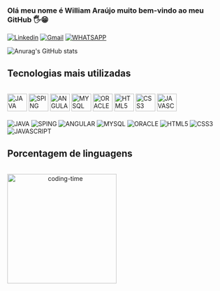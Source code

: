 ### Olá meu nome é William Araújo muito bem-vindo ao meu GitHub 🖐️😁

[![Linkedin](https://img.shields.io/badge/LinkedIn-0077B5?style=for-the-badge&logo=linkedin&logoColor=white)](https://www.linkedin.com/in/william-araujo-4a33061a6/)
[![Gmail](https://img.shields.io/badge/Gmail-D14836?style=for-the-badge&logo=gmail&logoColor=white)](https://www.linkedin.com/in/william-araujo-4a33061a6/)
[![WHATSAPP](https://img.shields.io/badge/WhatsApp-25D366?style=for-the-badge&logo=whatsapp&logoColor=white)](https://www.linkedin.com/in/william-araujo-4a33061a6/)

![Anurag's GitHub stats](https://github-readme-stats.vercel.app/api?username=WilliamAraujo237&show_icons=true&theme=tokyonight)


## Tecnologias mais utilizadas
<div style="display: inline_block"><br/>
  <img aling="center" alt="JAVA" height="40" width="45" src="https://cdn.jsdelivr.net/gh/devicons/devicon/icons/java/java-original.svg"/>
  <img aling="center" alt="SPING" height="40" width="45" src="https://cdn.jsdelivr.net/gh/devicons/devicon/icons/spring/spring-original-wordmark.svg"/>
  <img aling="center" alt="ANGULAR" height="40" width="45" src="https://cdn.jsdelivr.net/gh/devicons/devicon/icons/angularjs/angularjs-original.svg"/>
  <img aling="center" alt="MYSQL" height="40" width="45" src="https://cdn.jsdelivr.net/gh/devicons/devicon/icons/mysql/mysql-plain-wordmark.svg"/>
  <img aling="center" alt="ORACLE" height="40" width="45" src="https://cdn.jsdelivr.net/gh/devicons/devicon/icons/oracle/oracle-original.svg"/>
  <img aling="center" alt="HTML5" height="40" width="45" src="https://cdn.jsdelivr.net/gh/devicons/devicon/icons/html5/html5-original-wordmark.svg"/>
  <img aling="center" alt="CSS3" height="40" width="45" src="https://cdn.jsdelivr.net/gh/devicons/devicon/icons/css3/css3-original-wordmark.svg"/>
  <img aling="center" alt="JAVASCRIPT" height="40" width="45" src="https://cdn.jsdelivr.net/gh/devicons/devicon/icons/javascript/javascript-original.svg"/>
</div>
<div style="display: inline_block"><br/>
  <img aling="center" alt="JAVA" src="https://img.shields.io/badge/Java-ED8B00?style=for-the-badge&logo=openjdk&logoColor=white"/>
  <img aling="center" alt="SPING" src="https://img.shields.io/badge/Spring-6DB33F?style=for-the-badge&logo=spring&logoColor=white"/>
  <img aling="center" alt="ANGULAR" src="https://img.shields.io/badge/Angular-DD0031?style=for-the-badge&logo=angular&logoColor=white"/>
  <img aling="center" alt="MYSQL" src="https://img.shields.io/badge/MySQL-005C84?style=for-the-badge&logo=mysql&logoColor=white"/>
  <img aling="center" alt="ORACLE" src="https://img.shields.io/badge/Oracle-F80000?style=for-the-badge&logo=Oracle&logoColor=white"/>
  <img aling="center" alt="HTML5" src="https://img.shields.io/badge/HTML5-E34F26?style=for-the-badge&logo=html5&logoColor=white"/>
  <img aling="center" alt="CSS3" src="https://img.shields.io/badge/CSS3-1572B6?style=for-the-badge&logo=css3&logoColor=white"/>
  <img aling="center" alt="JAVASCRIPT" src="https://img.shields.io/badge/JavaScript-F7DF1E?style=for-the-badge&logo=javascript&logoColor=black"/>
</div>

## Porcentagem de linguagens
<div  align="center"> 
  <div style="display: inline_block"><br>
    <img align="left" height="250" alt="coding-time" src="code.gif">
  </div>


